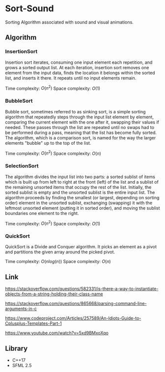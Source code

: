 # Sort-Sound

Sorting Algorithm associated with sound and visual animations.


## Algorithm

### InsertionSort

Insertion sort iterates, consuming one input element each repetition, and grows a sorted output list. At each iteration, insertion sort removes one element from the input data, finds the location it belongs within the sorted list, and inserts it there. It repeats until no input elements remain.

Time complexity: $O(n^2)$
Space complexity: $O(1)$

### BubbleSort

Bubble sort, sometimes referred to as sinking sort, is a simple sorting algorithm that repeatedly steps through the input list element by element, comparing the current element with the one after it, swapping their values if needed. These passes through the list are repeated until no swaps had to be performed during a pass, meaning that the list has become fully sorted. The algorithm, which is a comparison sort, is named for the way the larger elements "bubble" up to the top of the list. 

Time complexity: $O(n^2)$
Space complexity: $O(n)$

### SelectionSort

The algorithm divides the input list into two parts: a sorted sublist of items which is built up from left to right at the front (left) of the list and a sublist of the remaining unsorted items that occupy the rest of the list. Initially, the sorted sublist is empty and the unsorted sublist is the entire input list. The algorithm proceeds by finding the smallest (or largest, depending on sorting order) element in the unsorted sublist, exchanging (swapping) it with the leftmost unsorted element (putting it in sorted order), and moving the sublist boundaries one element to the right. 

Time complexity: $O(n^2)$
Space complexity: $O(1)$

### QuickSort

QuickSort is a Divide and Conquer algorithm. It picks an element as a pivot and partitions the given array around the picked pivot.

Time complexity: $O(nlog(n))$
Space complexity: $O(n)$

## Link

https://stackoverflow.com/questions/582331/is-there-a-way-to-instantiate-objects-from-a-string-holding-their-class-name

https://stackoverflow.com/questions/865668/parsing-command-line-arguments-in-c

https://www.codeproject.com/Articles/257589/An-Idiots-Guide-to-Cplusplus-Templates-Part-1

https://www.youtube.com/watch?v=5xd9BMxoXqo

## Library

- C++17
- SFML 2.5